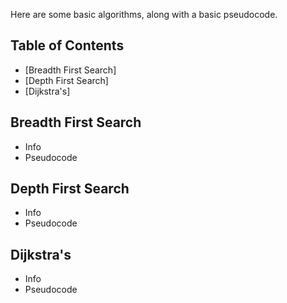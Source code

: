 Here are some basic algorithms, along with a basic pseudocode.

## Table of Contents
- [Breadth First Search]
- [Depth First Search]
- [Dijkstra's]

## Breadth First Search
* Info
* Pseudocode

## Depth First Search
* Info
* Pseudocode

## Dijkstra's
* Info
* Pseudocode